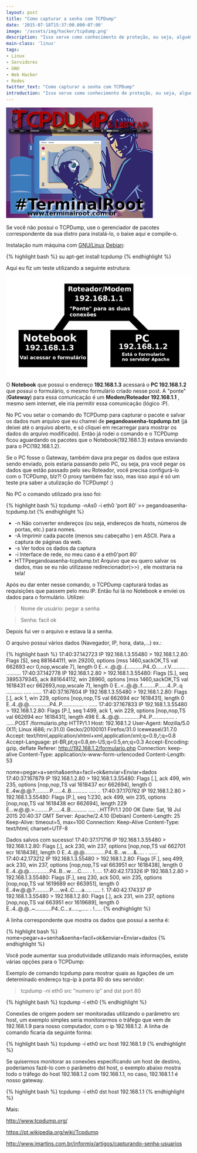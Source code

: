 ```yaml
---
layout: post
title: "Como capturar a senha com TCPDump"
date: '2015-07-18T15:37:00.000-07:00'
image: '/assets/img/hacker/tcpdump.png'
description: "Isso serve como conhecimento de proteção, ou seja, alguém que etá usando sua rede WI-FI por exemplo"
main-class: 'linux'
tags:
- Linux
- Servidores
- GNU
- Web Hacker
- Redes
twitter_text: "Como capturar a senha com TCPDump"
introduction: "Isso serve como conhecimento de proteção, ou seja, alguém que etá usando sua rede WI-FI por exemplo"
---
```


![TCPDump Hacker Blog Linux](/assets/img/hacker/tcpdump.png)

Se você não possui o TCPDump, use o gerenciador de pacotes correspondente da sua distro para instalá-lo, o baixe aqui e compile-o.

Instalação num máquina com [GNU/Linux](http://terminalroot.com.br/tags#linux) [Debian](http://terminalroot.com.br/tags#debian):

{% highlight bash %}
su
apt-get install tcpdump
{% endhighlight %}

Aqui eu fiz um teste utilizando a seguinte estrutura:

![Blog Linux](/assets/img/hacker/capturando.gif "Capturando TCPDump")
    

O __Notebook__ que possui o endereço __192.168.1.3__ acessará o __PC 192.168.1.2__ que possui o formulário, o mesmo formulário criado nesse post. A "ponte"(__Gateway__) para essa comunicação é um __Modem/Roteador 192.168.1.1__ , mesmo sem internet, ele iria permitir essa comunicação (lógico :P).

No PC vou setar o comando do TCPDump para capturar o pacote e salvar os dados num arquivo que eu chamei de __pegandoasenha-tcpdump.txt__ (já deixei até o arquivo aberto, e só cliquei em recarregar para mostrar os dados do arquivo modificado). Então já rodei o comando e o TCPDump ficou aguardando os pacotes que o Notebook(192.168.1.3) estava enviando para o PC(192.168.1.2).

Se o PC fosse o Gateway, também dava pra pegar os dados que estava sendo enviado, pois estaria passando pelo PC, ou seja, pra você pegar os dados que estão passado pelo seu Roteador, você precisa configurá-lo com o TCPDump, blz?! O proxy também faz isso, mas isso aqui é só um teste pra saber a utulização do TCPDump! :)

No PC o comando utilizado pra isso foi:

{% highlight bash %}
 tcpdump -nAs0 -i eth0 'port 80' >> pegandoasenha-tcpdump.txt 
{% endhighlight %}

* -n Não converter endereços (ou seja, endereços de hosts, números de portas, etc.) para nomes.
* -A Imprimir cada pacote (menos seu cabeçalho ) em ASCII. Para a captura de páginas da web.
* -s Ver todos os dados da captura
* -i Interface de rede, no meu caso é a eth0'port 80' 
* HTTPpegandoasenha-tcpdump.txt Arquivo que eu quero salvar os dados, mas se eu não utilizasse redirecionador(>>) , ele mostraria na tela!

Após eu dar enter nesse comando, o TCPDump capturará todas as requisições que passem pelo meu IP. Então fui lá no Notebook e enviei os dados para o formulário. Utilizei: 

> Nome de usuário: pegar a senha

> Senha: facil ok

Depois fui ver o arquivo e estava lá a senha.

O arquivo possui vários dados (Navegador, IP, hora, data,...) ex.:

{% highlight bash %}
17:40:37.142723 IP 192.168.1.3.55480 > 192.168.1.2.80: Flags [S], seq 881644111, win 29200, options [mss 1460,sackOK,TS val 662693 ecr 0,nop,wscale 7], length 0
E..<..@.@..{...........P4..O......r.V..........
.
..........
17:40:37.142778 IP 192.168.1.2.80 > 192.168.1.3.55480: Flags [S.], seq 3895379345, ack 881644112, win 28960, options [mss 1460,sackOK,TS val 1618431 ecr 662693,nop,wscale 7], length 0
E..<..@.@..f.........P......4..P..q ...........
.....
......
17:40:37.167604 IP 192.168.1.3.55480 > 192.168.1.2.80: Flags [.], ack 1, win 229, options [nop,nop,TS val 662694 ecr 1618431], length 0
E..4..@.@..............P4..P...............
.
......
17:40:37.167833 IP 192.168.1.3.55480 > 192.168.1.2.80: Flags [P.], seq 1:499, ack 1, win 229, options [nop,nop,TS val 662694 ecr 1618431], length 498
E..&..@.@..............P4..P...............
.
......POST /formulario.php HTTP/1.1
Host: 192.168.1.2
User-Agent: Mozilla/5.0 (X11; Linux i686; rv:31.0) Gecko/20100101 Firefox/31.0 Iceweasel/31.7.0
Accept: text/html,application/xhtml+xml,application/xml;q=0.9,*/*;q=0.8
Accept-Language: pt-BR,pt;q=0.8,en-US;q=0.5,en;q=0.3
Accept-Encoding: gzip, deflate
Referer: http://192.168.1.2/formulario.php
Connection: keep-alive
Content-Type: application/x-www-form-urlencoded
Content-Length: 53

nome=pegar+a+senha&senha=facil+ok&enviar=Enviar+dados
17:40:37.167879 IP 192.168.1.2.80 > 192.168.1.3.55480: Flags [.], ack 499, win 235, options [nop,nop,TS val 1618437 ecr 662694], length 0
E..4w.@.@.?..........P......4..B...........
.....
..
17:40:37.170762 IP 192.168.1.2.80 > 192.168.1.3.55480: Flags [P.], seq 1:230, ack 499, win 235, options [nop,nop,TS val 1618438 ecr 662694], length 229
E...w.@.@.>..........P......4..B...........
.....
..HTTP/1.1 200 OK
Date: Sat, 18 Jul 2015 20:40:37 GMT
Server: Apache/2.4.10 (Debian)
Content-Length: 25
Keep-Alive: timeout=5, max=100
Connection: Keep-Alive
Content-Type: text/html; charset=UTF-8

Dados salvos com sucesso!
17:40:37.171716 IP 192.168.1.3.55480 > 192.168.1.2.80: Flags [.], ack 230, win 237, options [nop,nop,TS val 662701 ecr 1618438], length 0
E..4..@.@..............P4..B...w.....&.....
.
......
17:40:42.173212 IP 192.168.1.3.55480 > 192.168.1.2.80: Flags [F.], seq 499, ack 230, win 237, options [nop,nop,TS val 663951 ecr 1618438], length 0
E..4..@.@..............P4..B...w.....C.....
.
!.....
17:40:42.173326 IP 192.168.1.2.80 > 192.168.1.3.55480: Flags [F.], seq 230, ack 500, win 235, options [nop,nop,TS val 1619689 ecr 663951], length 0
E..4w.@.@.?..........P.....w4..C.....a.....
.....
!.
17:40:42.174337 IP 192.168.1.3.55480 > 192.168.1.2.80: Flags [.], ack 231, win 237, options [nop,nop,TS val 663951 ecr 1619689], length 0
E..4..@.@..~...........P4..C...x....._.....
.
!.....
{% endhighlight %}

A linha correspondente que mostra os dados que possui a senha é:    

{% highlight bash %}
nome=pegar+a+senha&senha=facil+ok&enviar=Enviar+dados
{% endhighlight %}
 

Você pode aumentar sua produtividade utilizando mais informações, existe várias opções para o TCPDump:

Exemplo de comando tcpdump para mostrar quais as ligações de um determinado endereço tcp-ip à porta 80 do seu servidor: 

> tcpdump -ni eth0 src "numero ip" and dst port 80

{% highlight bash %}
tcpdump -i eth0
{% endhighlight %}

Conexões de origem podem ser monitoradas utilizando o parâmetro src host, um exemplo simples seria monitorarmos o tráfego que vem de 192.168.1.9 para nosso computador, com o ip 192.168.1.2. A linha de comando ficaria da seguinte forma:

{% highlight bash %}
tcpdump -i eth0 src host 192.168.1.9
{% endhighlight %}

Se quisermos monitorar as conexões especificando um host de destino, poderíamos fazê-lo com o parâmetro dst host, o exemplo abaixo mostra todo o tráfego do host 192.168.1.2 com 192.168.1.1, no caso, 192.168.1.1 é nosso gateway.

{% highlight bash %}
tcpdump -i eth0 dst host 192.168.1.1
{% endhighlight %}

Mais:

http://www.tcpdump.org/

https://pt.wikipedia.org/wiki/Tcpdump

http://www.imartins.com.br/informix/artigos/capturando-senha-usuarios



